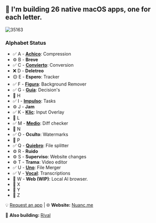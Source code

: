 ## 👋 I'm building 26 native macOS apps, one for each letter.

![35163](https://github.com/user-attachments/assets/8626d56a-4b45-48bf-8545-1f283ebd69c7)

### Alphabet Status
- ✅ A - [**Achico**](https://github.com/nuance-dev/achico): Compression
- ⚙️ B - **Breve**
- ✅ C - [**Convierto**](https://github.com/nuance-dev/convierto): Conversion
- ❌ D - **Deletreo**
- 🟡 E - **Espero**: Tracker
- ✅ F - [**Figura**](https://github.com/nuance-dev/figura): Background Remover
- ✅ G - [**Guía**](https://github.com/nuance-dev/guia): Decision's
- 🔲 H
- ✅ I - [**Impulso**](https://github.com/nuance-dev/impulso): Tasks
- ⚙️ J - **Jam**
- ✅ K - [**Klic**](https://github.com/nuance-dev/klic): Input Overlay
- 🔲 L
- ✅ M - [**Medio**](https://github.com/nuance-dev/medio): Diff checker
- 🔲 N
- ✅ O - **Oculto**: Watermarks
- 🔲 P
- ✅ Q - [**Quiebro**](https://github.com/nuance-dev/quiebro): File splitter
- ⚙️ R - **Ruido**
- ⚙️ S - **Superviso**: Website changes
- ⚙️ T - **Trama**: Video editor
- ✅ U - [**Uno**](https://github.com/nuance-dev/uno): File Merger
- ✅ V - [**Vocal**](https://github.com/nuance-dev/vocal): Transcriptions
- 🔲 W - **Web (WIP)**: Local AI browser.
- 🔲 X
- 🔲 Y
- 🔲 Z
  
💡 [Request an app](https://github.com/nuance-dev/nuance/discussions/categories/ideas)  |  🌐 **Website:** [Nuanc.me](https://nuanc.me)

🤖 **Also building:** [Rival](https://rival.tips)


